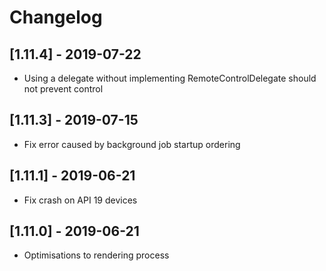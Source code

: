 # Changelog

## [1.11.4] - 2019-07-22
- Using a delegate without implementing RemoteControlDelegate should not prevent control

## [1.11.3] - 2019-07-15
- Fix error caused by background job startup ordering

## [1.11.1] - 2019-06-21
- Fix crash on API 19 devices

## [1.11.0] - 2019-06-21
- Optimisations to rendering process
